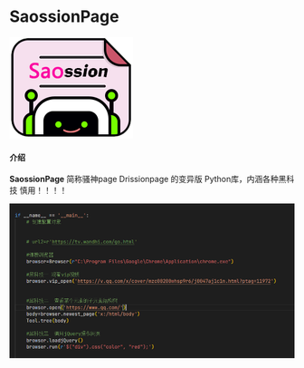 # SaossionPage
![输入图片说明](sss.png)

#### 介绍
 **SaossionPage**   简称骚神page   Drissionpage 的变异版 Python库，内涵各种黑科技 慎用！！！！




![输入图片说明](aa.png)